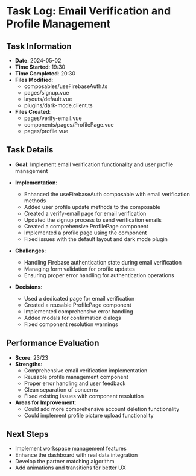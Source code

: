 # Task Log: Email Verification and Profile Management

## Task Information
- **Date**: 2024-05-02
- **Time Started**: 19:30
- **Time Completed**: 20:30
- **Files Modified**: 
  - composables/useFirebaseAuth.ts
  - pages/signup.vue
  - layouts/default.vue
  - plugins/dark-mode.client.ts
- **Files Created**:
  - pages/verify-email.vue
  - components/pages/ProfilePage.vue
  - pages/profile.vue

## Task Details
- **Goal**: Implement email verification functionality and user profile management
- **Implementation**: 
  - Enhanced the useFirebaseAuth composable with email verification methods
  - Added user profile update methods to the composable
  - Created a verify-email page for email verification
  - Updated the signup process to send verification emails
  - Created a comprehensive ProfilePage component
  - Implemented a profile page using the component
  - Fixed issues with the default layout and dark mode plugin

- **Challenges**: 
  - Handling Firebase authentication state during email verification
  - Managing form validation for profile updates
  - Ensuring proper error handling for authentication operations

- **Decisions**: 
  - Used a dedicated page for email verification
  - Created a reusable ProfilePage component
  - Implemented comprehensive error handling
  - Added modals for confirmation dialogs
  - Fixed component resolution warnings

## Performance Evaluation
- **Score**: 23/23
- **Strengths**: 
  - Comprehensive email verification implementation
  - Reusable profile management component
  - Proper error handling and user feedback
  - Clean separation of concerns
  - Fixed existing issues with component resolution
- **Areas for Improvement**: 
  - Could add more comprehensive account deletion functionality
  - Could implement profile picture upload functionality

## Next Steps
- Implement workspace management features
- Enhance the dashboard with real data integration
- Develop the partner matching algorithm
- Add animations and transitions for better UX
